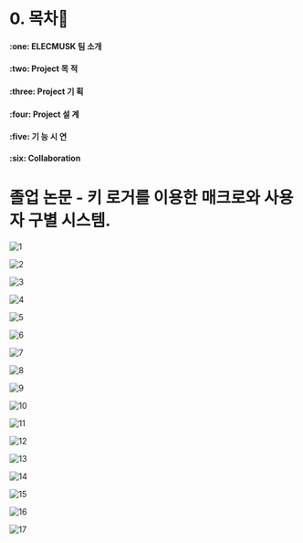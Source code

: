 # 0. 목차:link:   
<H4>:one: ELECMUSK 팀 소개
 <br>
<H4>:two: Project 목 적   
 <br>
<H4>:three: Project 기 획   
 <br>
<H4>:four: Project 설 계   
 <br>
<H4>:five: 기 능 시 연   
 <br>
<H4>:six: Collaboration   
 <br>

# 졸업 논문 - 키 로거를 이용한 매크로와 사용자 구별 시스템.


![1](https://github.com/ilovegalio/macrodetection/assets/77008882/31ebf585-5b94-41d6-92ba-4a53a844717f)

![2](https://github.com/ilovegalio/macrodetection/assets/77008882/48a3bef5-882b-481b-b95b-d5c47a80af64)

![3](https://github.com/ilovegalio/macrodetection/assets/77008882/a1356408-56f5-4a69-9087-f9b749f698d2)

![4](https://github.com/ilovegalio/macrodetection/assets/77008882/06af52b8-d62e-4f49-b367-2d88bac960fc)

![5](https://github.com/ilovegalio/macrodetection/assets/77008882/03030a54-baf0-4b8f-bfa9-fc9f3b8bf716)

![6](https://github.com/ilovegalio/macrodetection/assets/77008882/704019d6-c465-48c1-bb6d-f24cc1629405)

![7](https://github.com/ilovegalio/macrodetection/assets/77008882/8a89ad84-9623-4d02-91bc-74cb15548a7e)

![8](https://github.com/ilovegalio/macrodetection/assets/77008882/396b7ff1-588c-488f-9316-4de37727516d)

![9](https://github.com/ilovegalio/macrodetection/assets/77008882/692bf899-f5c1-4cdd-9649-77f6d2320fb8)

![10](https://github.com/ilovegalio/macrodetection/assets/77008882/cf0c251c-fa20-4f5c-924d-68bc0ae1df43)

![11](https://github.com/ilovegalio/macrodetection/assets/77008882/755a2ec1-ff44-4a30-a789-8ac25519cbb5)

![12](https://github.com/ilovegalio/macrodetection/assets/77008882/48881bcc-18cd-410b-9799-e9f4cc5935f5)

![13](https://github.com/ilovegalio/macrodetection/assets/77008882/922b039e-9bf0-4efb-973c-113ab625d120)

![14](https://github.com/ilovegalio/macrodetection/assets/77008882/1562e76c-92ea-4eb6-b220-76f5e5112400)

![15](https://github.com/ilovegalio/macrodetection/assets/77008882/62998b55-28ed-4e25-aa43-b86deec9f082)

![16](https://github.com/ilovegalio/macrodetection/assets/77008882/3342ad10-7018-4dc8-aa82-3f10d987967f)

![17](https://github.com/ilovegalio/macrodetection/assets/77008882/fc606167-fea7-4758-922a-92e4101e96f6)
